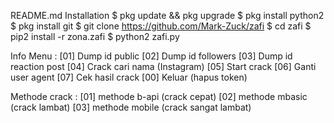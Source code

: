 
README.md
Installation
$ pkg update && pkg upgrade
$ pkg install python2
$ pkg install git
$ git clone https://github.com/Mark-Zuck/zafi
$ cd zafi
$ pip2 install -r zona.zafi
$ python2 zafi.py

Info Menu :
[01] Dump id public
[02] Dump id followers
[03] Dump id reaction post
[04] Crack cari nama (Instagram)
[05] Start crack
[06] Ganti user agent
[07] Cek hasil crack
[00] Keluar (hapus token)

Methode crack :
[01] methode b-api (crack cepat)
[02] methode mbasic (crack lambat)
[03] methode mobile (crack sangat lambat)

